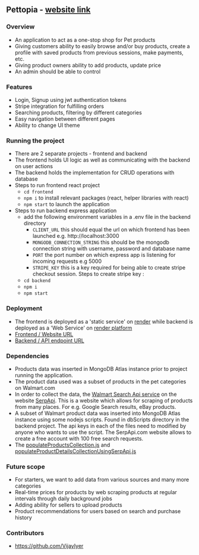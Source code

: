 ## Pettopia - [website link](https://pettopia-frontend.onrender.com)
### Overview
- An application to act as a one-stop shop for Pet products
- Giving customers ability to easily browse and/or buy products, create a profile with saved products from previous sessions, make payments, etc.
- Giving product owners ability to add products, update price
- An admin should be able to control

### Features 
- Login, Signup using jwt authentication tokens
- Stripe integration for fulfilling orders
- Searching products, filtering by different categories
- Easy navigation between different pages
- Ability to change UI theme

### Running the project
- There are 2 separate projects - frontend and backend
- The frontend holds UI logic as well as communicating with the backend on user actions
- The backend holds the implementation for CRUD operations with database
- Steps to run frontend react project
  - `cd frontend`
  - `npm i` to install relevant packages (react, helper libraries with react)
  - `npm start` to launch the application
- Steps to run backend express application
  - add the following environment variables in a .env file in the backend directory
    - `CLIENT_URL` this should equal the url on which frontend has been launched e.g. http://localhost:3000
    - `MONGODB_CONNECTION_STRING` this should be the mongodb connection string with username, password and database name
    - `PORT` the port number on which express app is listening for incoming requests e.g 5000
    - `STRIPE_KEY` this is a key required for being able to create stripe checkout session. Steps to create stripe key :
  - `cd backend`
  - `npm i`
  - `npm start`

### Deployment
- The frontend is deployed as a 'static service' on [render](https://render.com/docs/static-sites) while backend is deployed as a 'Web Service' on [render platform](https://render.com/docs/web-services)
- [Frontend / Website URL](https://pettopia-frontend.onrender.com)
- [Backend / API endpoint URL](https://pettopia-backend.onrender.com)

### Dependencies
- Products data was inserted in MongoDB Atlas instance prior to project running the application. 
- The product data used was a subset of products in the pet categories on Walmart.com
- In order to collect the data, the [Walmart Search Api service](https://serpapi.com/walmart-search-api) on the website [SerpApi](https://serpapi.com/walmart-search-api). This is a website which allows for scraping of products from many places. For e.g. Google Search results, eBay products. 
- A subset of Walmart product data was inserted into MongoDB Atlas instance using some nodejs scripts. Found in dbScripts directory in the backend project. The api keys in each of the files need to modified by anyone who wants to use the script. The SerpApi.com website allows to create a free account with 100 free search requests. 
- The [populateProductsCollection.js](https://github.com/chingu-voyages/v43-tier3-team-41/blob/issue-63/add-documentation-in-readme/pettopia-backend/dbScripts/populateProductsCollection.js) and [populateProductDetailsCollectionUsingSerpApi.js](https://github.com/chingu-voyages/v43-tier3-team-41/blob/issue-63/add-documentation-in-readme/pettopia-backend/dbScripts/populateProductDetailsCollectionUsingSerpApi.js)

### Future scope
- For starters, we want to add data from various sources and many more categories
- Real-time prices for products by web scraping products at regular intervals through daily background jobs
- Adding ability for sellers to upload products
- Product recommendations for users based on search and purchase history

### Contributors
- https://github.com/VijayIyer
